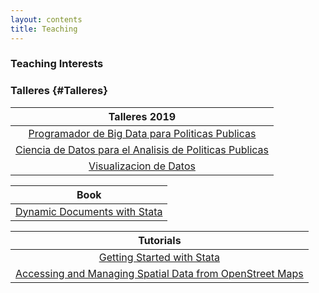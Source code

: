 ```yaml
---
layout: contents
title: Teaching
---
```


<a name="Interests"></a>
### Teaching Interests

### Talleres {#Talleres}

| Talleres 2019  |
|:-------------:|
| [Programador de Big Data para Politicas Publicas](workshops/programmer/programmer.md) |
| [Ciencia de Datos para el Analisis de Politicas Publicas](workshops/analyst/analyst.md) |
| [Visualizacion de Datos](TBD)   |


<!--| [Consumo de Datos para Toma de Decisiones](workshops/consumer/consumer.md)  |
| [Ciencias Sociales Computacionales](training/ciencias-sociales-computacionales.md)   |-->

| Book |
| :---:  |
| [Dynamic Documents with Stata](training/dynamic-documents/dynamicdocs-stata.md)   |

| Tutorials  |
|:-------------:|
| [Getting Started with Stata](training/stata/stata.md)  |
| [Accessing and Managing Spatial Data from OpenStreet Maps](tutorials/getting-data-osm.md) |

<!--| [Learning Statistics with Simulations]()   |-->




<!-- NAVIGATION TOOLS
<a href="/teaching">Teaching Menu</a>
<a onclick="window.history.back()">Back</a>
[Home2]({{ site.url }}/)
<a href='{{site.url}}/'>Home3</a-->
